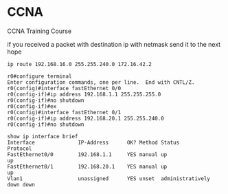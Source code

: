 # CCNA
CCNA Training Course

if you received a packet with destination ip with  netmask send it to the next hope

```
ip route 192.168.16.0 255.255.240.0 172.16.42.2
```
```
r0#configure terminal 
Enter configuration commands, one per line.  End with CNTL/Z.
r0(config)#interface fastEthernet 0/0
r0(config-if)#ip address 192.168.1.1 255.255.255.0
r0(config-if)#no shutdown 
r0(config-if)#ex
r0(config)#interface fastEthernet 0/1
r0(config-if)#ip address 192.168.20.1 255.255.240.0
r0(config-if)#no shutdown 
```


```
show ip interface brief 
Interface              IP-Address      OK? Method Status                Protocol 
FastEthernet0/0        192.168.1.1     YES manual up                    up 
FastEthernet0/1        192.168.20.1    YES manual up                    up 
Vlan1                  unassigned      YES unset  administratively down down
```
